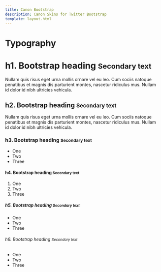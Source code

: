 ```yaml
---
title: Canon Bootstrap
description: Canon Skins for Twitter Bootstrap
template: layout.html
---
```


<div class="row documentation-row">
  <div class="col-sm-12">
    <h1>Typography <span class="glyphicon glyphicon-search"></span></h1>
    <div class="documentation-example">
      <h1>h1. Bootstrap heading <small>Secondary text</small></h1>
      <p class="lead">Nullam quis risus eget urna mollis ornare vel eu leo. Cum sociis natoque penatibus et magnis dis parturient montes, nascetur ridiculus mus. Nullam id dolor id nibh ultricies vehicula.</p>
      <h2>h2. Bootstrap heading <small>Secondary text</small></h2>
      <p>Nullam quis risus eget urna mollis ornare vel eu leo. Cum sociis natoque penatibus et magnis dis parturient montes, nascetur ridiculus mus. Nullam id dolor id nibh ultricies vehicula.</p>
      <h3>h3. Bootstrap heading <small>Secondary text</small></h3>
      <ul>
        <li>One</li>
        <li>Two</li>
        <li>Three</li>
      </ul>
      <h4>h4. Bootstrap heading <small>Secondary text</small></h4>
      <ol>
        <li>One</li>
        <li>Two</li>
        <li>Three</li>
      </ol>
      <h5>h5. Bootstrap heading <small>Secondary text</small></h5>
      <ul class="list-unstyled">
        <li>One</li>
        <li>Two</li>
        <li>Three</li>
      </ul>
      <h6>h6. Bootstrap heading <small>Secondary text</small></h6>
      <ul class="list-inline">
        <li>One</li>
        <li>Two</li>
        <li>Three</li>
      </ul>
    </div>
  </div>
</div>
